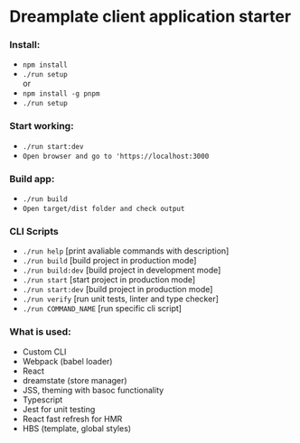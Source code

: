# Dreamplate client application starter

### Install:
- `npm install`
- `./run setup` <br/>
    or
- `npm install -g pnpm`
- `./run setup`

### Start working:
- `./run start:dev`
- `Open browser and go to 'https://localhost:3000`

### Build app:
- `./run build`
- `Open target/dist folder and check output`

### CLI Scripts
- `./run help` [print avaliable commands with description]
- `./run build` [build project in production mode]
- `./run build:dev` [build project in development mode]
- `./run start` [start project in production mode]
- `./run start:dev` [build project in production mode]
- `./run verify` [run unit tests, linter and type checker]
- `./run COMMAND_NAME` [run specific cli script]

### What is used:
- Custom CLI
- Webpack (babel loader)
- React 
- dreamstate (store manager)
- JSS, theming with basoc functionality
- Typescript
- Jest for unit testing
- React fast refresh for HMR
- HBS (template, global styles)
